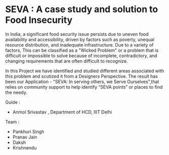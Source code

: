 # SEVA : A case study and solution to Food Insecurity

In India, a significant food security issue persists due to uneven food availability and accessibility, driven by factors such as poverty, unequal resource distribution, and inadequate infrastructure. Due to a variety of factors, This can be classified as a "Wicked Problem" or a problem that is difficult or impossible to solve because of incomplete, contradictory, and changing requirements that are often difficult to recognize.

In this Project we have identified and studied different areas associated with this problem and scutized it from a Designers Perspective. The result has been our Application - "SEVA: In serving others, we Serve Ourselves",that relies on community support to help identify “SEVA points” or places to find the needy.


Guide :
- Anmol Srivastav , Department of HCD, IIIT Delhi

Team :
- Pankhuri Singh
- Pranav Jain
- Daksh
- Krishnendu









